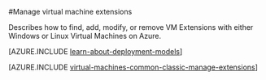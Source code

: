 <properties
 pageTitle="Manage virtual machine extensions | Azure"
 description="Describes how to add, find, update, and remove extensions for Azure virtual machines, in the classic deployment model."
 services="virtual-machines-linux"
 documentationCenter=""
 authors="squillace"
 manager="timlt"
 editor=""
 tags="azure-service-management"/>
<tags
	ms.service="virtual-machines-linux"
	ms.date="04/15/2016"
	wacn.date=""/>

#Manage virtual machine extensions

Describes how to find, add, modify, or remove VM Extensions with either Windows or Linux Virtual Machines on Azure.

[AZURE.INCLUDE [learn-about-deployment-models](../includes/learn-about-deployment-models-classic-include.md)]

[AZURE.INCLUDE [virtual-machines-common-classic-manage-extensions](../includes/virtual-machines-common-classic-manage-extensions.md)]
